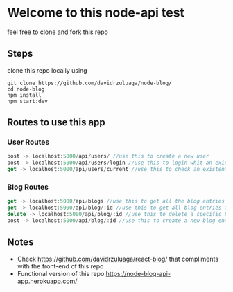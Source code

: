 # Welcome to this node-api test

feel free to clone and fork this repo 

## Steps
clone this repo locally using 
```
git clone https://github.com/davidrzuluaga/node-blog/
cd node-blog
npm install 
npm start:dev
```

## Routes to use this app

### User Routes
``` javascript
post -> localhost:5000/api/users/ //use this to create a new user
post -> localhost:5000/api/users/login //use this to login whit an existent user
get -> localhost:5000/api/users/current //use this to check an existent user token
```

### Blog Routes
```javascript
get -> localhost:5000/api/blogs //use this to get all the blog entries
get -> localhost:5000/api/blog/:id //use this to get all blog entries from a specific user
delete -> localhost:5000/api/blog/:id //use this to delete a specific blog entry
post -> localhost:5000/api/blog/:id //use this to create a new blog entry
```
## Notes

* Check https://github.com/davidrzuluaga/react-blog/ that compliments with the front-end of this repo
* Functional version of this repo  https://node-blog-api-app.herokuapp.com/
